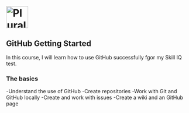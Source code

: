 # <a href='https://pluralsight.com'><img src='https://gillcleerenpluralsight.blob.core.windows.net/files/pluralsight.png' height='60' alt='PluralSight Logo' /></a>

## GitHub Getting Started
In this course, I will learn how to use GitHub successfully fgor my Skill IQ test.

### The basics
-Understand the use of GitHub
-Create repositories
-Work with Git and GitHub locally
-Create and work with issues
-Create a wiki and an GitHub page
